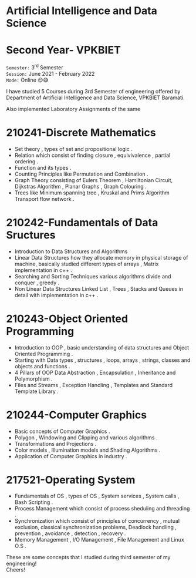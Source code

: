 # Artificial Intelligence and Data Science
# Second Year- VPKBIET
`Semester:` 3<sup>rd</sup> Semester  
`Session:` June 2021 - February 2022   
`Mode:` Online :wink::sweat_smile:  


  
I have studied 5 Courses during 3rd Semester of engineering offered by Department of Artificial Intelligence and Data Science, VPKBIET Baramati. 

Also implemented Laboratory Assignments of the same
# 210241-Discrete Mathematics 
- Set theory , types of set and propositional logic .
-  Relation which consist of finding closure , equivivalence , partial ordering .
-  Function and its types .   
-  Counting Principles  like Permutation and Combination .
-  Graph Theory consisting of Eulers Theorem , Hamiltonian Circuit, Dijkstras Algorithm , Planar Graphs , Graph Colouring .   
-  Trees like Minimum spanning tree , Kruskal and Prims Algorithm Transport flow network . 

# 210242-Fundamentals of Data Sructures
-  Introduction to Data Structures and Algorithms 
-  Linear Data Structures  how they allocate memory in physical storage of machine, basically studied different types of arrays , Matrix 
   implementation in c++ .
-  Searching and Sorting Techniques various algorithms divide and conquer , greedy .
-  Non Linear Data Structures  Linked List , Trees , Stacks and Queues in detail  with implementation in c++ .


# 210243-Object Oriented Programming
- Introduction to OOP , basic understanding of data structures and Object Oriented Programming .
- Starting with Data types , structures , loops, arrays , strings, classes and objects and functions .
- 4 Pillars of OOP Data Abstraction , Encapsulation , Inheritance and Polymorphism .
- Files and Streams  , Exception Handling , Templates and Standard Template Library .
      

# 210244-Computer Graphics  
- Basic concepts of Computer Graphics .
- Polygon , Windowing and Clipping and various algorithms . 
- Transformations and Projections .
- Color models , Illumination models and Shading Algorithms . 
- Application of Computer Graphics in industry .

# 217521-Operating System
- Fundamentals of OS , types of OS , System services , System calls  , Bash Scripting .
- Process Management which consist of process sheduling and threading .
- Synchronization which consist of principles of concurrency , mutual exclusion, classical synchronization problems, Deadlock handling , prevention , avoidance , detection , recovery .
- Memory Management , I/O Management , File Management and Linux O.S .

These are some concepts that I studied during third semester of my engineering!  
Cheers!  
